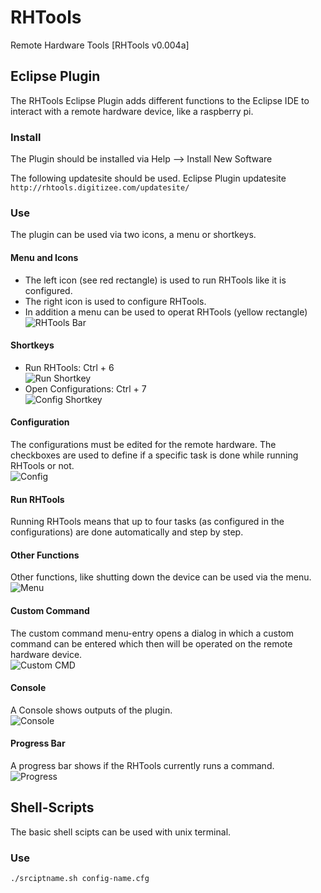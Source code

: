 # RHTools
Remote Hardware Tools [RHTools v0.004a]

## Eclipse Plugin
The RHTools Eclipse Plugin adds different functions to the Eclipse IDE to
interact with a remote hardware device, like a raspberry pi.

### Install
The Plugin should be installed via 
Help --> Install New Software 

The following updatesite should be used.
Eclipse Plugin updatesite  
`http://rhtools.digitizee.com/updatesite/` 

### Use
The plugin can be used via two icons, a menu or shortkeys.

#### Menu and Icons
* The left icon (see red rectangle) is used to run RHTools like it is configured.
* The right icon is used to configure RHTools.  
* In addition a menu can be used to operat RHTools (yellow rectangle)  
![RHTools Bar](https://github.com/uwlau/RHTools/blob/master/help/bar.png?raw=true)

#### Shortkeys
* Run RHTools: Ctrl + 6  
![Run Shortkey](https://github.com/uwlau/RHTools/blob/master/help/shortkey_exec.png?raw=true)
* Open Configurations: Ctrl + 7  
![Config Shortkey](https://github.com/uwlau/RHTools/blob/master/help/shortkey_config.png?raw=true)

#### Configuration
The configurations must be edited for the remote hardware. The checkboxes are
used to define if a specific task is done while running RHTools or not.  
![Config](https://github.com/uwlau/RHTools/blob/master/help/config.png?raw=true)

#### Run RHTools 
Running RHTools means that up to four tasks (as configured in the configurations)
are done automatically and step by step.

#### Other Functions
Other functions, like shutting down the device can be used via the menu.  
![Menu](https://github.com/uwlau/RHTools/blob/master/help/menu.png?raw=true)

#### Custom Command
The custom command menu-entry opens a dialog in which a custom command can be
entered which then will be operated on the remote hardware device.  
![Custom CMD](https://github.com/uwlau/RHTools/blob/master/help/custom_cmd.png?raw=true)

#### Console 
A Console shows outputs of the plugin.  
![Console](https://github.com/uwlau/RHTools/blob/master/help/console.png?raw=true)

#### Progress Bar
A progress bar shows if the RHTools currently runs a command.  
![Progress](https://github.com/uwlau/RHTools/blob/master/help/progress.png?raw=true)


## Shell-Scripts
The basic shell scipts can be used with unix terminal.
### Use
`./srciptname.sh config-name.cfg` 
